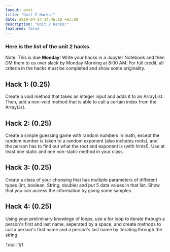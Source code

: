 ```yaml
---
layout: post
title: "Unit 2 Hacks!"
date: 2019-04-14 14:46:10 +03:00
description: "Unit 2 Hacks!"
featured: false
---
```

### Here is the list of the unit 2 hacks.
Note: This is due __Monday__! Write your hacks in a Jupyter Notebook and then DM them to us over slack by Monday Morning at 8:00 AM. For full credit, all criteria in the hacks must be completed and show some originality. 

## Hack 1: (0.25)
Create a void method that takes an integer input and adds it to an ArrayList. Then, add a non-void method that is able to call a certain index from the ArrayList.

## Hack 2: (0.25)
Create a simple guessing game with random numbers in math, except the random number is taken to a random exponent (also includes roots), and the person has to find out what the root and exponent is (with hints!). Use at least one static and one non-static method in your class.

## Hack 3: (0.25)
Create a class of your choosing that has multiple parameters of different types (int, boolean, String, double) and put 5 data values in that list. Show that you can access the information by givng some samples.


## Hack 4: (0.25)
Using your preliminary knowlege of loops, use a for loop to iterate through a person's first and last name, seperated by a space, and create methods to call a person's first name and a person's last name by iterating through the string.

Total: 1/1